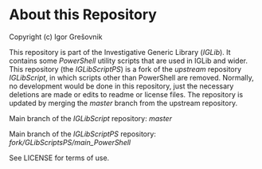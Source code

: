 # About this Repository

Copyright (c) Igor Grešovnik

This repository is part of the Investigative Generic Library (*IGLib*). It contains some *PowerShell* utility scripts that are used in IGLib and wider. This repository (the _IGLibScriptPS_) is a fork of the *upstream* repository *IGLibScript*, in which scripts other than PowerShell are removed. Normally, no development would be done in this repository, just the necessary deletions are made or edits to readme or license files. The repository is updated by merging the *master* branch from the upstream repository.

Main branch of the _IGLibScript_ repository: *master*

Main branch of the _IGLibScriptPS_ repository: *fork/GLibScriptsPS/main_PowerShell*

See LICENSE for terms of use.
